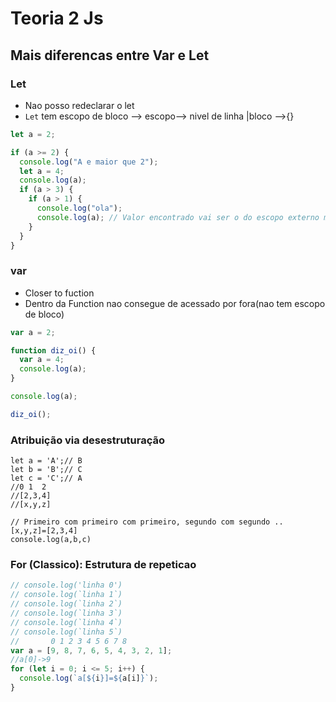 # Teoria 2 Js

## Mais diferencas entre Var e Let

### Let

- Nao posso redeclarar o let
- `Let` tem escopo de bloco --> escopo--> nivel de linha |bloco -->{}

```js
let a = 2;

if (a >= 2) {
  console.log("A e maior que 2");
  let a = 4;
  console.log(a);
  if (a > 3) {
    if (a > 1) {
      console.log("ola");
      console.log(a); // Valor encontrado vai ser o do escopo externo mais proximo a utilizacao da variavel
    }
  }
}
```

### var

- Closer to fuction
- Dentro da Function nao consegue de acessado por fora(nao tem escopo de bloco)

```js
var a = 2;

function diz_oi() {
  var a = 4;
  console.log(a);
}

console.log(a);

diz_oi();
```

### Atribuição via desestruturação

```
let a = 'A';// B
let b = 'B';// C
let c = 'C';// A
//0 1  2
//[2,3,4]
//[x,y,z]

// Primeiro com primeiro com primeiro, segundo com segundo ..
[x,y,z]=[2,3,4]
console.log(a,b,c)
```

### For (Classico): Estrutura de repeticao

```js
// console.log('linha 0')
// console.log(`linha 1`)
// console.log(`linha 2`)
// console.log(`linha 3`)
// console.log(`linha 4`)
// console.log(`linha 5`)
//       0 1 2 3 4 5 6 7 8
var a = [9, 8, 7, 6, 5, 4, 3, 2, 1];
//a[0]->9
for (let i = 0; i <= 5; i++) {
  console.log(`a[${i}]=${a[i]}`);
}
```
